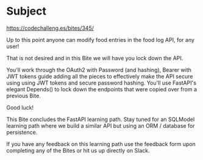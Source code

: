 # Subject

https://codechalleng.es/bites/345/

Up to this point anyone can modify food entries in the food log API, for any user!

That is not desired and in this Bite we will have you lock down the API.

You'll work through the OAuth2 with Password (and hashing), Bearer with JWT tokens guide adding all the pieces to
effectively make the API secure using using JWT tokens and secure password hashing. You'll use FastAPI's elegant
Depends() to lock down the endpoints that were copied over from a previous Bite.

Good luck!

This Bite concludes the FastAPI learning path. Stay tuned for an SQLModel learning path where we build a similar API but
using an ORM / database for persistence.

If you have any feedback on this learning path use the feedback form upon completing any of the Bites or hit us up
directly on Slack.
